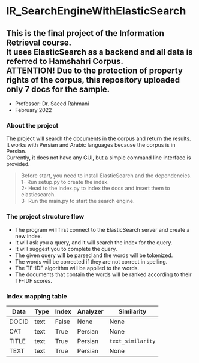 # IR_SearchEngineWithElasticSearch

This is the final project of the Information Retrieval course.  
It uses ElasticSearch as a backend and all data is referred to Hamshahri Corpus.  
**ATTENTION!** Due to the protection of property rights of the corpus, this repository uploaded only 7 docs for the sample.
------
* Professor: Dr. Saeed Rahmani
* February 2022

### About the project
The project will search the documents in the corpus and return the results.  
It works with Persian and Arabic languages because the corpus is in Persian.  
Currently, it does not have any GUI, but a simple command line interface is provided.  

> Before start, you need to install ElasticSearch and the dependencies.  
> 1- Run setup.py to create the index.  
> 2- Head to the index.py to index the docs and insert them to elasticsearch.  
> 3- Run the main.py to start the search engine.

### The project structure flow
* The program will first connect to the ElasticSearch server and create a new index.  
* It will ask you a query, and it will search the index for the query.  
* It will suggest you to complete the query.  
* The given query will be parsed and the words will be tokenized.  
* The words will be corrected if they are not correct in spelling.  
* The TF-IDF algorithm will be applied to the words.  
* The documents that contain the words will be ranked according to their TF-IDF scores.  

### Index mapping table
|Data     |Type         |Index    |Analyzer|Similarity        |
|---------|-------------|---------|--------|------------------|
|DOCID    |text         |False    |None    |None              |
|CAT      |text         |True     |Persian |None              |
|TITLE    |text         |True     |Persian |`text_similarity` |
|TEXT     |text         |True     |Persian |None              | 
